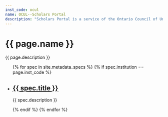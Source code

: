 ```yaml
---
inst_code: ocul
name: OCUL--Scholars Portal
description: "Scholars Portal is a service of the Ontario Council of University Libraries (OCUL). Founded in 2002, Scholars Portal provides a shared technology infrastructure and shared collections for all 21 university libraries in the province."
---
```


<h1>{{ page.name }}</h1>

{{ page.description }}

<ul>
    {% for spec in site.metadata_specs %}
        {% if spec.institution == page.inst_code %}
            <li>
                <h2><a href="{{ spec.url}}">{{ spec.title }}</a></h2>
                <p>{{ spec.description }}</p>
            </li>
        {% endif %}
    {% endfor %}
</ul>